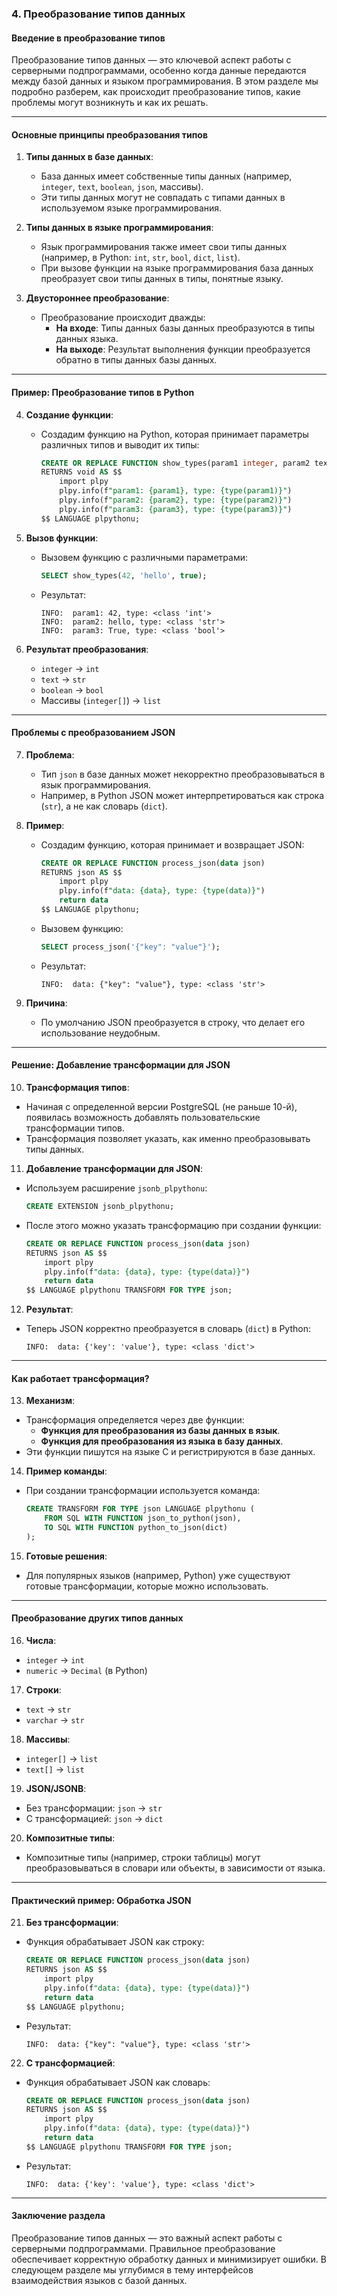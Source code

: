 ### **4. Преобразование типов данных**

#### Введение в преобразование типов
Преобразование типов данных — это ключевой аспект работы с серверными подпрограммами, особенно когда данные передаются между базой данных и языком программирования. В этом разделе мы подробно разберем, как происходит преобразование типов, какие проблемы могут возникнуть и как их решать.

---

#### Основные принципы преобразования типов
1. **Типы данных в базе данных**:
   - База данных имеет собственные типы данных (например, `integer`, `text`, `boolean`, `json`, массивы).
   - Эти типы данных могут не совпадать с типами данных в используемом языке программирования.

2. **Типы данных в языке программирования**:
   - Язык программирования также имеет свои типы данных (например, в Python: `int`, `str`, `bool`, `dict`, `list`).
   - При вызове функции на языке программирования база данных преобразует свои типы данных в типы, понятные языку.

3. **Двустороннее преобразование**:
   - Преобразование происходит дважды:
     - **На входе**: Типы данных базы данных преобразуются в типы данных языка.
     - **На выходе**: Результат выполнения функции преобразуется обратно в типы данных базы данных.

---

#### Пример: Преобразование типов в Python
4. **Создание функции**:
   - Создадим функцию на Python, которая принимает параметры различных типов и выводит их типы:
     ```sql
     CREATE OR REPLACE FUNCTION show_types(param1 integer, param2 text, param3 boolean)
     RETURNS void AS $$
         import plpy
         plpy.info(f"param1: {param1}, type: {type(param1)}")
         plpy.info(f"param2: {param2}, type: {type(param2)}")
         plpy.info(f"param3: {param3}, type: {type(param3)}")
     $$ LANGUAGE plpythonu;
     ```

5. **Вызов функции**:
   - Вызовем функцию с различными параметрами:
     ```sql
     SELECT show_types(42, 'hello', true);
     ```
   - Результат:
     ```
     INFO:  param1: 42, type: <class 'int'>
     INFO:  param2: hello, type: <class 'str'>
     INFO:  param3: True, type: <class 'bool'>
     ```

6. **Результат преобразования**:
   - `integer` → `int`
   - `text` → `str`
   - `boolean` → `bool`
   - Массивы (`integer[]`) → `list`

---

#### Проблемы с преобразованием JSON
7. **Проблема**:
   - Тип `json` в базе данных может некорректно преобразовываться в язык программирования.
   - Например, в Python JSON может интерпретироваться как строка (`str`), а не как словарь (`dict`).

8. **Пример**:
   - Создадим функцию, которая принимает и возвращает JSON:
     ```sql
     CREATE OR REPLACE FUNCTION process_json(data json)
     RETURNS json AS $$
         import plpy
         plpy.info(f"data: {data}, type: {type(data)}")
         return data
     $$ LANGUAGE plpythonu;
     ```
   - Вызовем функцию:
     ```sql
     SELECT process_json('{"key": "value"}');
     ```
   - Результат:
     ```
     INFO:  data: {"key": "value"}, type: <class 'str'>
     ```

9. **Причина**:
   - По умолчанию JSON преобразуется в строку, что делает его использование неудобным.

---

#### Решение: Добавление трансформации для JSON
10. **Трансформация типов**:
   - Начиная с определенной версии PostgreSQL (не раньше 10-й), появилась возможность добавлять пользовательские трансформации типов.
   - Трансформация позволяет указать, как именно преобразовывать типы данных.

11. **Добавление трансформации для JSON**:
   - Используем расширение `jsonb_plpythonu`:
     ```sql
     CREATE EXTENSION jsonb_plpythonu;
     ```
   - После этого можно указать трансформацию при создании функции:
     ```sql
     CREATE OR REPLACE FUNCTION process_json(data json)
     RETURNS json AS $$
         import plpy
         plpy.info(f"data: {data}, type: {type(data)}")
         return data
     $$ LANGUAGE plpythonu TRANSFORM FOR TYPE json;
     ```

12. **Результат**:
   - Теперь JSON корректно преобразуется в словарь (`dict`) в Python:
     ```
     INFO:  data: {'key': 'value'}, type: <class 'dict'>
     ```

---

#### Как работает трансформация?
13. **Механизм**:
   - Трансформация определяется через две функции:
     - **Функция для преобразования из базы данных в язык**.
     - **Функция для преобразования из языка в базу данных**.
   - Эти функции пишутся на языке C и регистрируются в базе данных.

14. **Пример команды**:
   - При создании трансформации используется команда:
     ```sql
     CREATE TRANSFORM FOR TYPE json LANGUAGE plpythonu (
         FROM SQL WITH FUNCTION json_to_python(json),
         TO SQL WITH FUNCTION python_to_json(dict)
     );
     ```

15. **Готовые решения**:
   - Для популярных языков (например, Python) уже существуют готовые трансформации, которые можно использовать.

---

#### Преобразование других типов данных
16. **Числа**:
   - `integer` → `int`
   - `numeric` → `Decimal` (в Python)

17. **Строки**:
   - `text` → `str`
   - `varchar` → `str`

18. **Массивы**:
   - `integer[]` → `list`
   - `text[]` → `list`

19. **JSON/JSONB**:
   - Без трансформации: `json` → `str`
   - С трансформацией: `json` → `dict`

20. **Композитные типы**:
   - Композитные типы (например, строки таблицы) могут преобразовываться в словари или объекты, в зависимости от языка.

---

#### Практический пример: Обработка JSON
21. **Без трансформации**:
   - Функция обрабатывает JSON как строку:
     ```sql
     CREATE OR REPLACE FUNCTION process_json(data json)
     RETURNS json AS $$
         import plpy
         plpy.info(f"data: {data}, type: {type(data)}")
         return data
     $$ LANGUAGE plpythonu;
     ```
   - Результат:
     ```
     INFO:  data: {"key": "value"}, type: <class 'str'>
     ```

22. **С трансформацией**:
   - Функция обрабатывает JSON как словарь:
     ```sql
     CREATE OR REPLACE FUNCTION process_json(data json)
     RETURNS json AS $$
         import plpy
         plpy.info(f"data: {data}, type: {type(data)}")
         return data
     $$ LANGUAGE plpythonu TRANSFORM FOR TYPE json;
     ```
   - Результат:
     ```
     INFO:  data: {'key': 'value'}, type: <class 'dict'>
     ```

---

#### Заключение раздела
Преобразование типов данных — это важный аспект работы с серверными подпрограммами. Правильное преобразование обеспечивает корректную обработку данных и минимизирует ошибки. В следующем разделе мы углубимся в тему интерфейсов взаимодействия языков с базой данных.